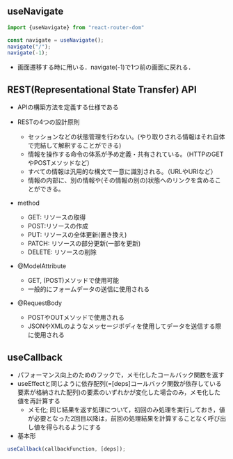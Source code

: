 ## useNavigate
```ts
import {useNavigate} from "react-router-dom"

const navigate = useNavigate();
navigate("/");
navigate(-1);
```
- 画面遷移する時に用いる．navigate(-1)で1つ前の画面に戻れる．

## REST(Representational State Transfer) API
- APIの構築方法を定義する仕様である
- RESTの4つの設計原則
  - セッションなどの状態管理を行わない。(やり取りされる情報はそれ自体で完結して解釈することができる)
  - 情報を操作する命令の体系が予め定義・共有されている。（HTTPのGETやPOSTメソッドなど）
  - すべての情報は汎用的な構文で一意に識別される。（URLやURIなど）
  - 情報の内部に、別の情報や(その情報の別の)状態へのリンクを含めることができる。
- method
  - GET: リソースの取得
  - POST:リソースの作成
  - PUT: リソースの全体更新(置き換え)
  - PATCH: リソースの部分更新(一部を更新)
  - DELETE: リソースの削除

- @ModelAttribute
  - GET, (POST)メソッドで使用可能
  - 一般的にフォームデータの送信に使用される
- @RequestBody
  - POSTやOUTメソッドで使用される
  - JSONやXMLのようなメッセージボディを使用してデータを送信する際に使用される

## useCallback
- パフォーマンス向上のためのフックで，メモ化したコールバック関数を返す
- useEffectと同じように依存配列(=[deps]コールバック関数が依存している要素が格納された配列)の要素のいずれかが変化した場合のみ，メモ化した値を再計算する
  - メモ化; 同じ結果を返す処理について，初回のみ処理を実行しておき，値が必要となった2回目以降は，前回の処理結果を計算することなく呼び出し値を得られるようにする
- 基本形
```ts
useCallback(callbackFunction, [deps]);
```
